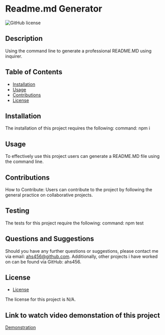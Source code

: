 # Readme.md Generator 
![GitHub license](https://img.shields.io/badge/license-N/A-blue.svg)

## Description
Using the command line to generate a professional README.MD using inquirer.

## Table of Contents
- [Installation](#installation)
- [Usage](#usage)
- [Contributions](#Contributions)
- [License](#license)

## Installation
The installation of this project requires the following:
command: npm i

## Usage
To effectively use this project users can generate a README.MD file using the command line.

## Contributions
How to Contribute: 
Users can contribute to the project by following the general practice on collaborative projects.

## Testing
The tests for this project require the following:
command: npm test

## Questions and Suggestions
Should you have any further questions or suggestions, please contact me via email: ahs456@github.com. 
Additionally, other projects i have worked on can be found via GitHub: ahs456.

## License

* [License](*license)

The license for this project is N/A.

## Link to watch video demonstation of this project
[Demonstration](https://drive.google.com/file/d/1XKFoo488r2BPAKrRvFjb1EkQxDtvaXYX/view)

